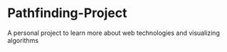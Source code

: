 # Pathfinding-Project
A personal project to learn more about web technologies and visualizing algorithms
